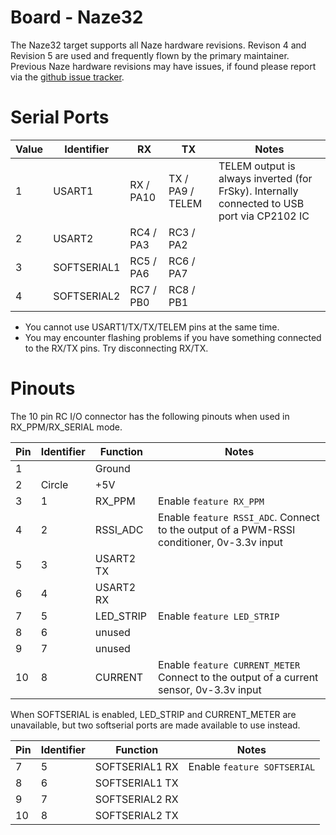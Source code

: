 # Board - Naze32

The Naze32 target supports all Naze hardware revisions.  Revison 4 and Revision 5 are used and
frequently flown by the primary maintainer.  Previous Naze hardware revisions may have issues,
if found please report via the [github issue tracker](https://github.com/cleanflight/cleanflight/issues).

# Serial Ports

| Value | Identifier   | RX        | TX                 | Notes                                                                                       |
| ----- | ------------ | --------- | ------------------ | ------------------------------------------------------------------------------------------- |
| 1     | USART1       | RX  / PA10 | TX  / PA9 / TELEM | TELEM output is always inverted (for FrSky). Internally connected to USB port via CP2102 IC |
| 2     | USART2       | RC4 / PA3 | RC3 / PA2          |                                                                                             |
| 3     | SOFTSERIAL1  | RC5 / PA6 | RC6 / PA7          |                                                                                             |
| 4     | SOFTSERIAL2  | RC7 / PB0 | RC8 / PB1          |                                                                                             |

* You cannot use USART1/TX/TX/TELEM pins at the same time. 
* You may encounter flashing problems if you have something connected to the RX/TX pins.  Try disconnecting RX/TX.

# Pinouts

The 10 pin RC I/O connector has the following pinouts when used in RX_PPM/RX_SERIAL mode.

| Pin | Identifier | Function       | Notes                            |
| --- | ---------- | -------------- | -------------------------------- |
| 1   |            | Ground         |                                  |
| 2   | Circle     | +5V            |                                  |
| 3   | 1          | RX_PPM         | Enable `feature RX_PPM`          | 
| 4   | 2          | RSSI_ADC       | Enable `feature RSSI_ADC`.  Connect to the output of a PWM-RSSI conditioner, 0v-3.3v input | 
| 5   | 3          | USART2 TX      |                                  | 
| 6   | 4          | USART2 RX      |                                  | 
| 7   | 5          | LED_STRIP      | Enable `feature LED_STRIP`       |
| 8   | 6          | unused         |                                  |
| 9   | 7          | unused         |                                  |
| 10  | 8          | CURRENT        | Enable `feature CURRENT_METER`  Connect to the output of a current sensor, 0v-3.3v input |

When SOFTSERIAL is enabled, LED_STRIP and CURRENT_METER are unavailable, but two softserial ports are made available to use instead.

| Pin | Identifier | Function       | Notes                            |
| --- | ---------- | -------------- | -------------------------------- |
| 7   | 5          | SOFTSERIAL1 RX | Enable `feature SOFTSERIAL`|
| 8   | 6          | SOFTSERIAL1 TX |                                  |
| 9   | 7          | SOFTSERIAL2 RX |                                  |
| 10  | 8          | SOFTSERIAL2 TX |                                  |
